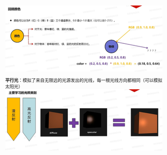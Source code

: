 ![输入图片说明](/imgs/2024-11-21/ODA5qe8yW1adcKw3.png)

**平行光**：模拟了来自无限远的光源发出的光线，每一根光线方向都相同（可以模拟太阳光）
![输入图片说明](/imgs/2024-11-21/0vIS07do2WqG0Rof.png)
<!--stackedit_data:
eyJoaXN0b3J5IjpbODk2OTE3Njc4LC0yMzI2OTUwNjldfQ==
-->